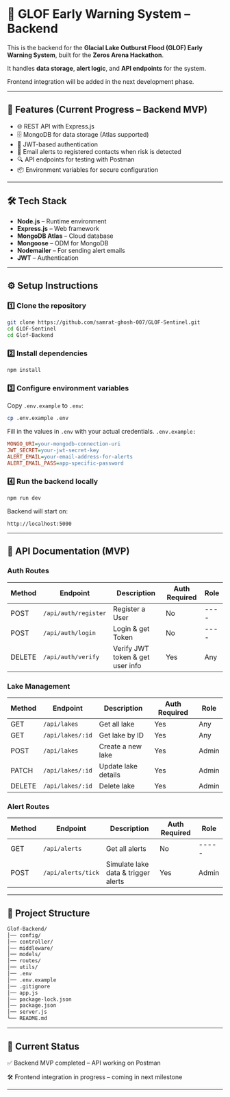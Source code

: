 # 🌊 GLOF Early Warning System – Backend

This is the backend for the **Glacial Lake Outburst Flood (GLOF) Early Warning System**, built for the **Zeros Arena Hackathon**.

It handles **data storage**, **alert logic**, and **API endpoints** for the system.  

Frontend integration will be added in the next development phase.  

---

## 📌 Features (Current Progress – Backend MVP)
- 🌐 REST API with Express.js  
- 🗄 MongoDB for data storage (Atlas supported)  
- 🔑 JWT-based authentication  
- 📧 Email alerts to registered contacts when risk is detected  
- 🔍 API endpoints for testing with Postman  
- 📦 Environment variables for secure configuration  

---

## 🛠 Tech Stack
- **Node.js** – Runtime environment  
- **Express.js** – Web framework  
- **MongoDB Atlas** – Cloud database  
- **Mongoose** – ODM for MongoDB  
- **Nodemailer** – For sending alert emails  
- **JWT** – Authentication  

---

## ⚙️ Setup Instructions

### 1️⃣ Clone the repository
```bash
git clone https://github.com/samrat-ghosh-007/GLOF-Sentinel.git
cd GLOF-Sentinel
cd Glof-Backend
```

### 2️⃣ Install dependencies
```bash
npm install
```

### 3️⃣ Configure environment variables
Copy `.env.example` to `.env`:
```bash
cp .env.example .env
```
Fill in the values in `.env` with your actual credentials.
`.env.example:`
```ini
MONGO_URI=your-mongodb-connection-uri
JWT_SECRET=your-jwt-secret-key
ALERT_EMAIL=your-email-address-for-alerts
ALERT_EMAIL_PASS=app-specific-password
```
### 4️⃣ Run the backend locally
```bash
npm run dev
```
Backend will start on:
```arduino
http://localhost:5000
```

---

## 📡 API Documentation (MVP)

### Auth Routes

| Method | Endpoint              | Description                      | Auth Required  | Role |
|--------|-----------------------|----------------------------------|----------------|------|
| POST   | `/api/auth/register`  | Register a User                  | No             | ---- |
| POST   | `/api/auth/login`     | Login & get Token                | No             | ---- |
| DELETE | `/api/auth/verify`    | Verify JWT token & get user info | Yes            | Any  |

### Lake Management

| Method | Endpoint              | Description                      | Auth Required  | Role  |
|--------|-----------------------|----------------------------------|----------------|-------|
| GET    | `/api/lakes`          | Get all lake                     | Yes            | Any   |
| GET    | `/api/lakes/:id`      | Get lake by ID                   | Yes            | Any   |
| POST   | `/api/lakes`          | Create a new lake                | Yes            | Admin |
| PATCH  | `/api/lakes/:id`      | Update lake details              | Yes            | Admin |
| DELETE | `/api/lakes/:id`      | Delete lake                      | Yes            | Admin |

### Alert Routes

| Method | Endpoint              | Description                         | Auth Required  | Role  |
|--------|-----------------------|-------------------------------------|----------------|-------|
| GET    | `/api/alerts`         | Get all alerts                      | No             | ----- |
| POST   | `/api/alerts/tick`    | Simulate lake data & trigger alerts | Yes            | Admin |

---

## 📂 Project Structure
```bash
Glof-Backend/
│── config/    
│── controller/
│── middleware/
│── models/
│── routes/
│── utils/
│── .env
│── .env.example
│── .gitignore
│── app.js
│── package-lock.json
│── package.json
│── server.js
└── README.md
```

---

## 🚀 Current Status
✅ Backend MVP completed – API working on Postman

🛠 Frontend integration in progress – coming in next milestone

---


